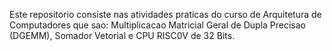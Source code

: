 Este repositorio consiste nas atividades praticas do curso de Arquitetura de Computadores que sao:
Multiplicacao Matricial Geral de Dupla Precisao (DGEMM), Somador Vetorial e CPU RISC0V de 32 Bits.